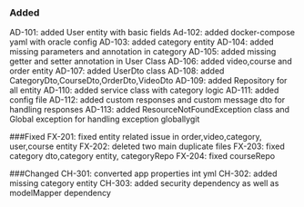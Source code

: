 ### Added
AD-101: added User entity with basic fields
Ad-102: added docker-compose yaml with oracle config
AD-103: added category entity
AD-104: added missing parameters and annotation in category
AD-105: added missing getter and setter annotation in User Class
AD-106: added  video,course and  order entity
AD-107: added UserDto  class
AD-108: added  CategoryDto,CourseDto,OrderDto,VideoDto
AD-109: added  Repository for all entity
AD-110: added service class with category logic
AD-111: added config file 
AD-112: added custom responses and custom message dto for handling  responses
AD-113: added  ResourceNotFoundException class and Global exception for handling exception globallygit




###Fixed
FX-201: fixed entity related issue in order,video,category, user,course entity
FX-202: deleted two main duplicate files
FX-203: fixed category dto,category entity, categoryRepo
FX-204: fixed courseRepo





###Changed
CH-301: converted app properties int yml
CH-302: added missing category entity 
CH-303: added security dependency as well as modelMapper dependency